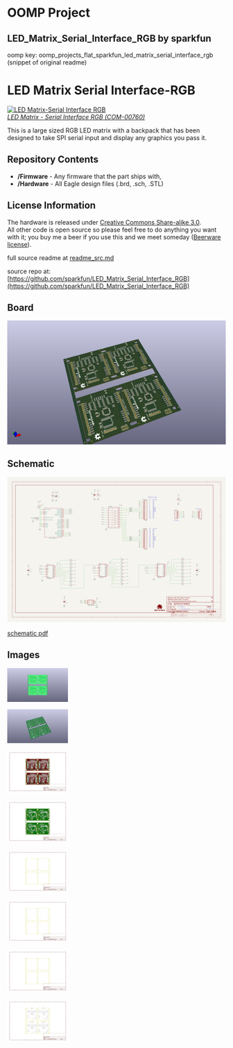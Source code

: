 # OOMP Project  
## LED_Matrix_Serial_Interface_RGB  by sparkfun  
  
oomp key: oomp_projects_flat_sparkfun_led_matrix_serial_interface_rgb  
(snippet of original readme)  
  
LED Matrix Serial Interface-RGB  
===============================  
  
[![LED Matrix-Serial Interface RGB](https://dlnmh9ip6v2uc.cloudfront.net//images/products/7/6/0/00760-04-L.jpg)    
*LED Matrix - Serial Interface RGB (COM-00760)*](https://www.sparkfun.com/products/760)  
  
This is a large sized RGB LED matrix with a backpack that has been designed to take SPI serial input and display any graphics you pass it.  
  
Repository Contents  
-------------------  
* **/Firmware** - Any firmware that the part ships with,   
* **/Hardware** - All Eagle design files (.brd, .sch, .STL)  
  
  
License Information  
-------------------  
The hardware is released under [Creative Commons Share-alike 3.0](http://creativecommons.org/licenses/by-sa/3.0/).    
All other code is open source so please feel free to do anything you want with it; you buy me a beer if you use this and we meet someday ([Beerware license](http://en.wikipedia.org/wiki/Beerware)).  
  
  
  
  full source readme at [readme_src.md](readme_src.md)  
  
source repo at: [https://github.com/sparkfun/LED_Matrix_Serial_Interface_RGB](https://github.com/sparkfun/LED_Matrix_Serial_Interface_RGB)  
## Board  
  
[![working_3d.png](working_3d_600.png)](working_3d.png)  
## Schematic  
  
[![working_schematic.png](working_schematic_600.png)](working_schematic.png)  
  
[schematic pdf](working_schematic.pdf)  
## Images  
  
[![working_3D_bottom.png](working_3D_bottom_140.png)](working_3D_bottom.png)  
  
[![working_3D_top.png](working_3D_top_140.png)](working_3D_top.png)  
  
[![working_assembly_page_01.png](working_assembly_page_01_140.png)](working_assembly_page_01.png)  
  
[![working_assembly_page_02.png](working_assembly_page_02_140.png)](working_assembly_page_02.png)  
  
[![working_assembly_page_03.png](working_assembly_page_03_140.png)](working_assembly_page_03.png)  
  
[![working_assembly_page_04.png](working_assembly_page_04_140.png)](working_assembly_page_04.png)  
  
[![working_assembly_page_05.png](working_assembly_page_05_140.png)](working_assembly_page_05.png)  
  
[![working_assembly_page_06.png](working_assembly_page_06_140.png)](working_assembly_page_06.png)  
